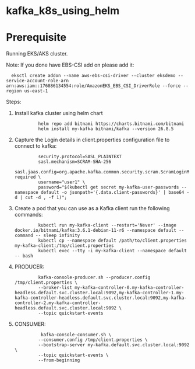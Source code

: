 # kafka_k8s_using_helm

Prerequisite
=============

Running EKS/AKS cluster.

Note: If you done have EBS-CSI add on please add it:

      eksctl create addon --name aws-ebs-csi-driver --cluster eksdemo --service-account-role-arn arn:aws:iam::176886134554:role/AmazonEKS_EBS_CSI_DriverRole --force --region us-east-1


Steps:
1. Install kafka cluster using helm chart

                helm repo add bitnami https://charts.bitnami.com/bitnami
                helm install my-kafka bitnami/kafka --version 26.8.5

2. Capture the Login details in client.properties configuration file to connect to kafka:

                security.protocol=SASL_PLAINTEXT
                sasl.mechanism=SCRAM-SHA-256
                sasl.jaas.config=org.apache.kafka.common.security.scram.ScramLoginModule required \
                username="user1" \
                password="$(kubectl get secret my-kafka-user-passwords --namespace default -o jsonpath='{.data.client-passwords}' | base64 -d | cut -d , -f 1)";

3. Create a pod that you can use as a Kafka client run the following commands:
        
                kubectl run my-kafka-client --restart='Never' --image docker.io/bitnami/kafka:3.6.1-debian-11-r6 --namespace default --command -- sleep infinity
                kubectl cp --namespace default /path/to/client.properties my-kafka-client:/tmp/client.properties
                kubectl exec --tty -i my-kafka-client --namespace default -- bash

4. PRODUCER:

                kafka-console-producer.sh --producer.config /tmp/client.properties \
                --broker-list my-kafka-controller-0.my-kafka-controller-headless.default.svc.cluster.local:9092,my-kafka-controller-1.my-kafka-controller-headless.default.svc.cluster.local:9092,my-kafka-controller-2.my-kafka-controller-headless.default.svc.cluster.local:9092 \
                --topic quickstart-events

5. CONSUMER:

                 kafka-console-consumer.sh \
                --consumer.config /tmp/client.properties \
                --bootstrap-server my-kafka.default.svc.cluster.local:9092 \
                --topic quickstart-events \
                --from-beginning
